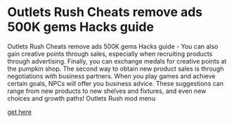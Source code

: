 # Outlets Rush Cheats remove ads 500K gems Hacks guide

Outlets Rush Cheats remove ads 500K gems Hacks guide - You can also gain creative points through sales, especially when recruiting products through advertising. Finally, you can exchange medals for creative points at the pumpkin shop. The second way to obtain new product sales is through negotiations with business partners. When you play games and achieve certain goals, NPCs will offer you business advice. These suggestions can range from new products to new shelves and fixtures, and even new choices and growth paths! Outlets Rush mod menu

[get here](https://peatix.com/user/20272638)
